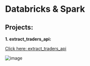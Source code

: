 
# Databricks & Spark

## Projects:
**1. extract_traders_api:** 

[Click here: extract_traders_api](https://github.com/prosimpleee/data_engineering_/blob/main/databricks_spark/extract_traders_api.ipynb)

![image](https://user-images.githubusercontent.com/55916170/182781085-efcb4d0b-182a-4c6e-b424-bf4ce6b72a4e.jpg)

